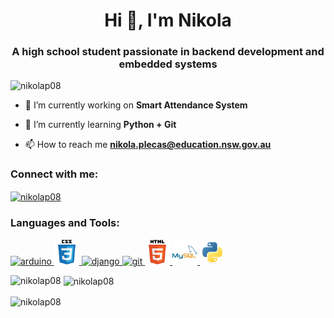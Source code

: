 <h1 align="center">Hi 👋, I'm Nikola</h1>
<h3 align="center">A high school student passionate in backend development and embedded systems</h3>

<p align="left"> <img src="https://komarev.com/ghpvc/?username=nikolap08&label=Profile%20views&color=0e75b6&style=flat" alt="nikolap08" /> </p>

- 🔭 I’m currently working on **Smart Attendance System**

- 🌱 I’m currently learning **Python + Git**

- 📫 How to reach me **nikola.plecas@education.nsw.gov.au**

<h3 align="left">Connect with me:</h3>
<p align="left">
<a href="https://instagram.com/nikolap08" target="blank"><img align="center" src="https://raw.githubusercontent.com/rahuldkjain/github-profile-readme-generator/master/src/images/icons/Social/instagram.svg" alt="nikolap08" height="30" width="40" /></a>
</p>

<h3 align="left">Languages and Tools:</h3>
<p align="left"> <a href="https://www.arduino.cc/" target="_blank" rel="noreferrer"> <img src="https://cdn.worldvectorlogo.com/logos/arduino-1.svg" alt="arduino" width="40" height="40"/> </a> <a href="https://www.w3schools.com/css/" target="_blank" rel="noreferrer"> <img src="https://raw.githubusercontent.com/devicons/devicon/master/icons/css3/css3-original-wordmark.svg" alt="css3" width="40" height="40"/> </a> <a href="https://www.djangoproject.com/" target="_blank" rel="noreferrer"> <img src="https://cdn.worldvectorlogo.com/logos/django.svg" alt="django" width="40" height="40"/> </a> <a href="https://git-scm.com/" target="_blank" rel="noreferrer"> <img src="https://www.vectorlogo.zone/logos/git-scm/git-scm-icon.svg" alt="git" width="40" height="40"/> </a> <a href="https://www.w3.org/html/" target="_blank" rel="noreferrer"> <img src="https://raw.githubusercontent.com/devicons/devicon/master/icons/html5/html5-original-wordmark.svg" alt="html5" width="40" height="40"/> </a> <a href="https://www.mysql.com/" target="_blank" rel="noreferrer"> <img src="https://raw.githubusercontent.com/devicons/devicon/master/icons/mysql/mysql-original-wordmark.svg" alt="mysql" width="40" height="40"/> </a> <a href="https://www.python.org" target="_blank" rel="noreferrer"> <img src="https://raw.githubusercontent.com/devicons/devicon/master/icons/python/python-original.svg" alt="python" width="40" height="40"/> </a> </p>

<p><img align="left" src="https://github-readme-stats.vercel.app/api/top-langs?username=nikolap08&show_icons=true&locale=en&layout=compact" alt="nikolap08" /></p>

<p>&nbsp;<img align="center" src="https://github-readme-stats.vercel.app/api?username=nikolap08&show_icons=true&locale=en" alt="nikolap08" /></p>

<p><img align="center" src="https://github-readme-streak-stats.herokuapp.com/?user=nikolap08&" alt="nikolap08" /></p>
